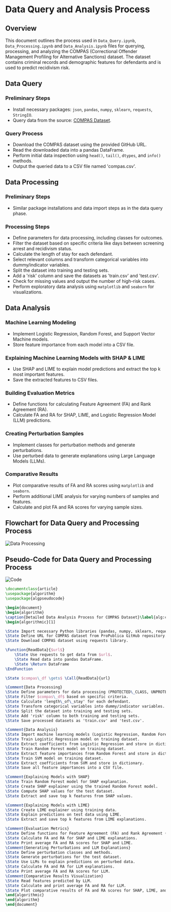 # Data Query and Analysis Process

## Overview
This document outlines the process used in `Data_Query.ipynb`, `Data_Processing.ipynb`  and `Data_Analysis.ipynb` files for querying, processing, and analyzing the COMPAS (Correctional Offender Management Profiling for Alternative Sanctions) dataset. The dataset contains criminal records and demographic features for defendants and is used to predict recidivism risk.

## Data Query

### Preliminary Steps
- Install necessary packages: `json`, `pandas`, `numpy`, `sklearn`, `requests`, `StringIO`.
- Query data from the source: [COMPAS Dataset](https://raw.githubusercontent.com/propublica/compas-analysis/master/compas-scores-two-years.csv).

### Query Process
- Download the COMPAS dataset using the provided GitHub URL.
- Read the downloaded data into a pandas DataFrame.
- Perform initial data inspection using `head()`, `tail()`, `dtypes`, and `info()` methods.
- Output the queried data to a CSV file named 'compas.csv'.

## Data Processing

### Preliminary Steps
- Similar package installations and data import steps as in the data query phase.

### Processing Steps
- Define parameters for data processing, including classes for outcomes.
- Filter the dataset based on specific criteria like days between screening arrest and recidivism status.
- Calculate the length of stay for each defendant.
- Select relevant columns and transform categorical variables into dummy/indicator variables.
- Split the dataset into training and testing sets.
- Add a 'risk' column and save the datasets as 'train.csv' and 'test.csv'.
- Check for missing values and output the number of high-risk cases.
- Perform exploratory data analysis using `matplotlib` and `seaborn` for visualizations.

## Data Analysis

### Machine Learning Modeling
- Implement Logistic Regression, Random Forest, and Support Vector Machine models.
- Store feature importance from each model into a CSV file.

### Explaining Machine Learning Models with SHAP & LIME
- Use SHAP and LIME to explain model predictions and extract the top k most important features.
- Save the extracted features to CSV files.

### Building Evaluation Metrics
- Define functions for calculating Feature Agreement (FA) and Rank Agreement (RA).
- Calculate FA and RA for SHAP, LIME, and Logistic Regression Model (LLM) predictions.

### Creating Perturbation Samples
- Implement classes for perturbation methods and generate perturbations.
- Use perturbed data to generate explanations using Large Language Models (LLMs).

### Comparative Results
- Plot comparative results of FA and RA scores using `matplotlib` and `seaborn`.
- Perform additional LIME analysis for varying numbers of samples and features.
- Calculate and plot FA and RA scores for varying sample sizes.

## Flowchart for Data Query and Processing Process

![Data Processing](Data_Processing.png)

## Pseudo-Code for Data Query and Processing Process
![Code](Code.png)

```latex
\documentclass{article}
\usepackage{algorithm}
\usepackage{algpseudocode}

\begin{document}
\begin{algorithm}
\caption{Detailed Data Analysis Process for COMPAS Dataset}\label{alg:compas_analysis}
\begin{algorithmic}[1]

\State Import necessary Python libraries (pandas, numpy, sklearn, requests, matplotlib, seaborn, shap, lime).
\State Define URL for COMPAS dataset from ProPublica GitHub repository.
\State Download COMPAS dataset using requests library.

\Function{ReadData}{$url$}
    \State Use requests to get data from $url$.
    \State Read data into pandas DataFrame.
    \State \Return DataFrame
\EndFunction

\State $compas\_df \gets$ \Call{ReadData}{url}

\Comment{Data Processing}
\State Define parameters for data processing (PROTECTED\_CLASS, UNPROTECTED\_CLASS, etc.).
\State Filter $compas\_df$ based on specific criteria.
\State Calculate 'length\_of\_stay' for each defendant.
\State Transform categorical variables into dummy/indicator variables.
\State Split the dataset into training and testing sets.
\State Add 'risk' column to both training and testing sets.
\State Save processed datasets as 'train.csv' and 'test.csv'.

\Comment{Data Analysis}
\State Import machine learning models (Logistic Regression, Random Forest, SVM).
\State Train Logistic Regression model on training dataset.
\State Extract coefficients from Logistic Regression and store in dictionary.
\State Train Random Forest model on training dataset.
\State Extract feature importances from Random Forest and store in dictionary.
\State Train SVM model on training dataset.
\State Extract coefficients from SVM and store in dictionary.
\State Save all feature importances into a CSV file.

\Comment{Explaining Models with SHAP}
\State Train Random Forest model for SHAP explanation.
\State Create SHAP explainer using the trained Random Forest model.
\State Compute SHAP values for the test dataset.
\State Extract and save top k features from SHAP values.

\Comment{Explaining Models with LIME}
\State Create LIME explainer using training data.
\State Explain predictions on test data using LIME.
\State Extract and save top k features from LIME explanations.

\Comment{Evaluation Metrics}
\State Define functions for Feature Agreement (FA) and Rank Agreement (RA).
\State Calculate FA and RA for SHAP and LIME explanations.
\State Print average FA and RA scores for SHAP and LIME.
\Comment{Generating Perturbations and LLM Explanations}
\State Define perturbation classes and methods.
\State Generate perturbations for the test dataset.
\State Use LLMs to explain predictions on perturbed data.
\State Calculate FA and RA for LLM explanations.
\State Print average FA and RA scores for LLM.
\Comment{Comparative Results Visualization}
\State Read features predicted by LLM.
\State Calculate and print average FA and RA for LLM.
\State Plot comparative results of FA and RA scores for SHAP, LIME, and LLM.
\end{algorithmic}
\end{algorithm}
\end{document}
